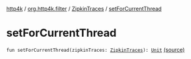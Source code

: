[http4k](../../index.md) / [org.http4k.filter](../index.md) / [ZipkinTraces](index.md) / [setForCurrentThread](./set-for-current-thread.md)

# setForCurrentThread

`fun setForCurrentThread(zipkinTraces: `[`ZipkinTraces`](index.md)`): `[`Unit`](https://kotlinlang.org/api/latest/jvm/stdlib/kotlin/-unit/index.html) [(source)](https://github.com/http4k/http4k/blob/master/http4k-core/src/main/kotlin/org/http4k/filter/ZipkinTraces.kt#L58)